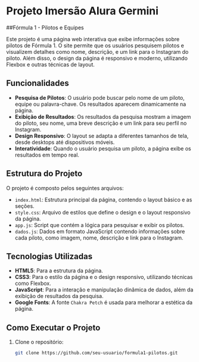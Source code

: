 # Projeto Imersão Alura Germini 
##Fórmula 1 - Pilotos e Equipes

Este projeto é uma página web interativa que exibe informações sobre pilotos de Fórmula 1. O site permite que os usuários pesquisem pilotos e visualizem detalhes como nome, descrição, e um link para o Instagram do piloto. Além disso, o design da página é responsivo e moderno, utilizando Flexbox e outras técnicas de layout.

## Funcionalidades

- **Pesquisa de Pilotos**: O usuário pode buscar pelo nome de um piloto, equipe ou palavra-chave. Os resultados aparecem dinamicamente na página.
- **Exibição de Resultados**: Os resultados da pesquisa mostram a imagem do piloto, seu nome, uma breve descrição e um link para seu perfil no Instagram.
- **Design Responsivo**: O layout se adapta a diferentes tamanhos de tela, desde desktops até dispositivos móveis.
- **Interatividade**: Quando o usuário pesquisa um piloto, a página exibe os resultados em tempo real.

## Estrutura do Projeto

O projeto é composto pelos seguintes arquivos:

- `index.html`: Estrutura principal da página, contendo o layout básico e as seções.
- `style.css`: Arquivo de estilos que define o design e o layout responsivo da página.
- `app.js`: Script que contém a lógica para pesquisar e exibir os pilotos.
- `dados.js`: Dados em formato JavaScript contendo informações sobre cada piloto, como imagem, nome, descrição e link para o Instagram.

## Tecnologias Utilizadas

- **HTML5**: Para a estrutura da página.
- **CSS3**: Para o estilo da página e o design responsivo, utilizando técnicas como Flexbox.
- **JavaScript**: Para a interação e manipulação dinâmica de dados, além da exibição de resultados da pesquisa.
- **Google Fonts**: A fonte `Chakra Petch` é usada para melhorar a estética da página.

## Como Executar o Projeto

1. Clone o repositório:
   ```bash
   git clone https://github.com/seu-usuario/formula1-pilotos.git
